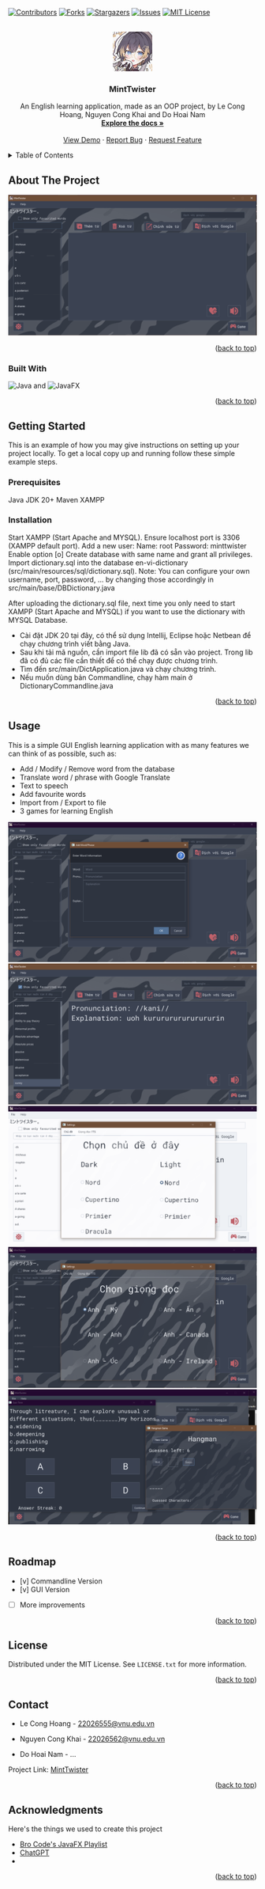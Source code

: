 <!-- Improved compatibility of back to top link: See: https://github.com/othneildrew/Best-README-Template/pull/73 -->
<a name="readme-top"></a>
<!--
*** Thanks for checking out the Best-README-Template. If you have a suggestion
*** that would make this better, please fork the repo and create a pull request
*** or simply open an issue with the tag "enhancement".
*** Don't forget to give the project a star!
*** Thanks again! Now go create something AMAZING! :D
-->



<!-- PROJECT SHIELDS -->
<!--
*** I'm using markdown "reference style" links for readability.
*** Reference links are enclosed in brackets [ ] instead of parentheses ( ).
*** See the bottom of this document for the declaration of the reference variables
*** for contributors-url, forks-url, etc. This is an optional, concise syntax you may use.
*** https://www.markdownguide.org/basic-syntax/#reference-style-links
-->
[![Contributors][contributors-shield]][contributors-url]
[![Forks][forks-shield]][forks-url]
[![Stargazers][stars-shield]][stars-url]
[![Issues][issues-shield]][issues-url]
[![MIT License][license-shield]][license-url]



<!-- PROJECT LOGO -->
<br />
<div align="center">
  <a href="https://github.com/Sleeplessmen/VEDictionary-MintTwister">
    <img src="src\resources\icon.jpg" alt="Logo" width="80" height="80">
  </a>

<h3 align="center">MintTwister</h3>

  <p align="center">
    An English learning application, made as an OOP project, by Le Cong Hoang, Nguyen Cong Khai and Do Hoai Nam
    <br />
    <a href="https://github.com/Sleeplessmen/VEDictionary-MintTwister"><strong>Explore the docs »</strong></a>
    <br />
    <br />
    <a href="https://github.com/Sleeplessmen/VEDictionary-MintTwister">View Demo</a>
    ·
    <a href="https://github.com/Sleeplessmen/VEDictionary-MintTwister/issues">Report Bug</a>
    ·
    <a href="https://github.com/Sleeplessmen/VEDictionary-MintTwister/issues">Request Feature</a>
  </p>
</div>



<!-- TABLE OF CONTENTS -->
<details>
  <summary>Table of Contents</summary>
  <ol>
    <li>
      <a href="#about-the-project">About The Project</a>
      <ul>
        <li><a href="#built-with">Built With</a></li>
      </ul>
    </li>
    <li>
      <a href="#getting-started">Getting Started</a>
      <ul>
        <li><a href="#prerequisites">Prerequisites</a></li>
        <li><a href="#installation">Installation</a></li>
      </ul>
    </li>
    <li><a href="#usage">Usage</a></li>
    <li><a href="#roadmap">Roadmap</a></li>
    <li><a href="#license">License</a></li>
    <li><a href="#contact">Contact</a></li>
    <li><a href="#acknowledgments">Acknowledgments</a></li>
  </ol>
</details>



<!-- ABOUT THE PROJECT -->
## About The Project

[![Product Name Screen Shot][product-screenshot]](https://osugame.fandom.com/wiki/727)


<p align="right">(<a href="#readme-top">back to top</a>)</p>



### Built With

![Java](https://img.shields.io/badge/Java-d8dee9?style=flat-square&labelColor=2e3440 "Java Logo") and ![JavaFX](https://img.shields.io/badge/JavaFX-2e3440?style=flat-square&labelColor=d8dee9 "JavaFX Logo")
<p align="right">(<a href="#readme-top">back to top</a>)</p>



<!-- GETTING STARTED -->
## Getting Started

This is an example of how you may give instructions on setting up your project locally.
To get a local copy up and running follow these simple example steps.

### Prerequisites

Java JDK 20+
Maven
XAMPP

### Installation

Start XAMPP (Start Apache and MYSQL).
Ensure localhost port is 3306 (XAMPP default port).
Add a new user:
Name: root
Password: minttwister
Enable option [o] Create database with same name and grant all privileges.
Import dictionary.sql into the database en-vi-dictionary (src/main/resources/sql/dictionary.sql).
Note: You can configure your own username, port, password, ... by changing those accordingly in src/main/base/DBDictionary.java

After uploading the dictionary.sql file, next time you only need to start XAMPP (Start Apache and MYSQL) if you want to use the dictionary with MYSQL Database.
* Cài đặt JDK 20 tại đây, có thể sử dụng Intellij, Eclipse hoặc Netbean để chạy chương trình viết bằng Java.
* Sau khi tải mã nguồn, cần import file lib đã có sẵn vào project. Trong lib đã có đủ các file cần thiết để có thể chạy được chương trình.
* Tìm đến src/main/DictApplication.java và chạy chương trình.
* Nếu muốn dùng bản Commandline, chạy hàm main ở DictionaryCommandline.java 


<p align="right">(<a href="#readme-top">back to top</a>)</p>



<!-- USAGE EXAMPLES -->
## Usage

This is a simple GUI English learning application with as many features we can think of as possible, such as:
* Add / Modify / Remove word from the database
* Translate word / phrase with Google Translate
* Text to speech
* Add favourite words
* Import from / Export to file
* 3 games for learning English

![Screenshot_2](https://raw.githubusercontent.com/Sleeplessmen/VEDictionary-MintTwister/testUI/src/resources/screenshot2.png)
![Screenshot_3](https://raw.githubusercontent.com/Sleeplessmen/VEDictionary-MintTwister/testUI/src/resources/screenshot3.png)
![Screenshot_4](https://raw.githubusercontent.com/Sleeplessmen/VEDictionary-MintTwister/testUI/src/resources/screenshot4.png)
![Screenshot_5](https://raw.githubusercontent.com/Sleeplessmen/VEDictionary-MintTwister/testUI/src/resources/screenshot5.png)
![Screenshot_6](https://raw.githubusercontent.com/Sleeplessmen/VEDictionary-MintTwister/testUI/src/resources/screenshot6.png)

<p align="right">(<a href="#readme-top">back to top</a>)</p>



<!-- ROADMAP -->
## Roadmap

- [v] Commandline Version
- [v] GUI Version
- [ ] More improvements

<p align="right">(<a href="#readme-top">back to top</a>)</p>


<!-- LICENSE -->
## License

Distributed under the MIT License. See `LICENSE.txt` for more information.

<p align="right">(<a href="#readme-top">back to top</a>)</p>



<!-- CONTACT -->
## Contact

* Le Cong Hoang - 22026555@vnu.edu.vn

* Nguyen Cong Khai - 22026562@vnu.edu.vn

* Do Hoai Nam - ...

Project Link: [MintTwister](https://github.com/Sleeplessmen/VEDictionary-MintTwister)

<p align="right">(<a href="#readme-top">back to top</a>)</p>



<!-- ACKNOWLEDGMENTS -->
## Acknowledgments
Here's the things we used to create this project
* [Bro Code's JavaFX Playlist]()
* [ChatGPT]()
* []()

<p align="right">(<a href="#readme-top">back to top</a>)</p>



<!-- MARKDOWN LINKS & IMAGES -->
<!-- https://www.markdownguide.org/basic-syntax/#reference-style-links -->
[contributors-shield]: https://img.shields.io/github/contributors/Sleeplessmen/VEDictionary-MintTwister.svg?style=for-the-badge
[contributors-url]: https://github.com/Sleeplessmen/VEDictionary-MintTwister/graphs/contributors
[forks-shield]: https://img.shields.io/github/forks/Sleeplessmen/VEDictionary-MintTwister.svg?style=for-the-badge
[forks-url]: https://github.com/Sleeplessmen/VEDictionary-MintTwister/network
[stars-shield]: https://img.shields.io/github/stars/Sleeplessmen/VEDictionary-MintTwister.svg?style=for-the-badge
[stars-url]: https://github.com/github_username/repo_name/stargazers
[issues-shield]: https://img.shields.io/github/issues/Sleeplessmen/VEDictionary-MintTwister.svg?style=for-the-badge
[issues-url]: https://github.com/github_username/repo_name/issues
[license-shield]: https://img.shields.io/github/license/Sleeplessmen/VEDictionary-MintTwister.svg?style=for-the-badge
[license-url]: https://github.com/Sleeplessmen/VEDictionary-MintTwister/blob/main/LICENSE
[product-screenshot]: src\resources\screenshot1.png

